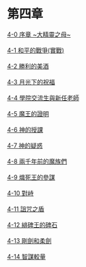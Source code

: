# 第四章


[4-0 序章 ~大精靈之母~](./4-0.md)
<br /><br />
[4-1 和平的戰爭(實戰)](./4-1.md)
<br /><br />
[4-2 勝利的美酒](./4-2.md)
<br /><br />
[4-3 月光下的祝福](./4-3.md)
<br /><br />
[4-4 學院交流生與新任老師](./4-4.md)
<br /><br />
[4-5 魔王的證明](./4-5.md)
<br /><br />
[4-6 神的授課](./4-6.md)
<br /><br />
[4-7 神的疑惑](./4-7.md)
<br /><br />
[4-8 兩千年前的魔族們](./4-8.md)
<br /><br />
[4-9 熾死王的參謀](./4-9.md)
<br /><br />
[4-10 對峙](./4-10.md)
<br /><br />
[4-11 詛咒之盾](./4-11.md)
<br /><br />
[4-12 緋碑王的碑石](./4-12.md)
<br /><br />
[4-13 剛劍和柔劍](./4-13.md)
<br /><br />
[4-14 智謀較量](./4-14.md)
<br /><br />





